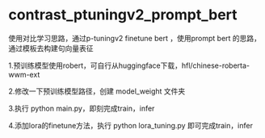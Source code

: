 # contrast_ptuningv2_prompt_bert
使用对比学习思路，通过p-tuningv2 finetune bert ，使用prompt bert 的思路，通过模板去构建句向量表征


1.预训练模型使用robert，可自行从huggingface下载，hfl/chinese-roberta-wwm-ext

2.修改一下预训练模型路径，创建 model_weight 文件夹

3.执行 python main.py，即刻完成train，infer



4.添加lora的finetune方法，执行 python lora_tuning.py 即可完成train，infer
